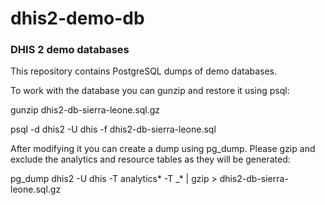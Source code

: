 # dhis2-demo-db

### DHIS 2 demo databases

This repository contains PostgreSQL dumps of demo databases.

To work with the database you can gunzip and restore it using psql:

gunzip dhis2-db-sierra-leone.sql.gz

psql -d dhis2 -U dhis -f dhis2-db-sierra-leone.sql

After modifying it you can create a dump using pg_dump. Please gzip and exclude the analytics and resource tables as they will be generated:

pg_dump dhis2 -U dhis -T analytics* -T _* | gzip > dhis2-db-sierra-leone.sql.gz

